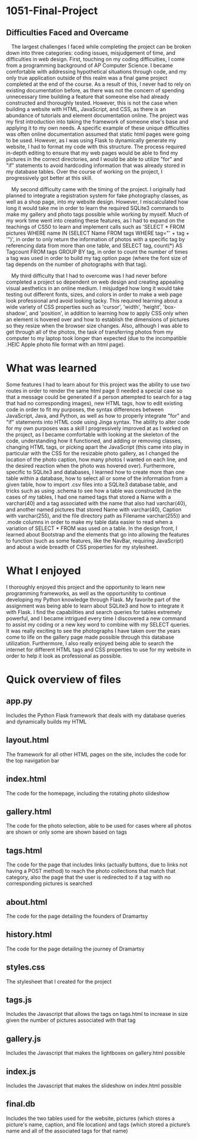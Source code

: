 # 1051-Final-Project

## Difficulties Faced and Overcame
&ensp;&ensp;The largest challenges I faced while completing the project can be broken down into three categories: coding issues, misjudgement of time, and difficulties in web design. First, touching on my coding difficulties, I come from a programming background of AP Computer Science. I became comfortable with addressing hypothetical situations through code, and my only true application outside of this realm was a final game project completed at the end of the course. As a result of this, I never had to rely on existing documentation before, as there was not the concern of spending unnecessary time building a feature that someone else had already constructed and thoroughly tested. However, this is not the case when building a website with HTML, JavaScript, and CSS, as there is an abundance of tutorials and element documentation online. The project was my first introduction into taking the framework of someone else's base and applying it to my own needs. A specific example of these unique difficulties was often online documentation assumed that static html pages were going to be used. However, as I was using Flask to dynamically generate my website, I had to format my code with this structure. The process required in-depth editing to ensure that my web pages would be able to find my pictures in the correct directories, and I would be able to utilize "for" and "if" statements to avoid hardcoding information that was already stored in my database tables. Over the course of working on the project, I progressively got better at this skill.

&ensp;&ensp;My second difficulty came with the timing of the project. I originally had planned to integrate a registration system for fake photography classes, as well as a shop page, into my website design. However, I miscalculated how long it would take me in order to learn the required SQLite3 commands to make my gallery and photo tags possible while working by myself. Much of my work time went into creating these features, as I had to expand on the teachings of CS50 to learn and implement calls such as 'SELECT * FROM pictures WHERE name IN (SELECT Name FROM tags WHERE tag="' + tag + '")', in order to only return the information of photos with a specific tag by referencing data from more than one table, and SELECT tag, count(\*) AS Tagcount FROM tags GROUP BY tag, in order to count the number of times a tag was used in order to build my tag option page (where the font size of tag depends on the number of photographs with that tag).

&ensp;&ensp;My third difficulty that I had to overcome was I had never before completed a project so dependent on web design and creating appealing visual aesthetics in an online medium. I misjudged how long it would take testing out different fonts, sizes, and colors in order to make a web page look professional and avoid looking tacky. This required learning about a wide variety of CSS properties such as 'cursor', 'width', 'height', 'box-shadow', and 'position', in addition to learning how to apply CSS only when an element is hovered over and how to establish the dimensions of pictures so they resize when the browser size changes. Also, although I was able to get through all of the photos, the task of transferring photos from my computer to my laptop took longer than expected (due to the incompatible .HEIC Apple photo file format with an html page).


# What was learned
Some features I had to learn about for this project was the ability to use two routes in order to render the same html page (I needed a special case so that a message could be generated if a person attempted to search for a tag that had no corresponding images), new HTML tags, how to edit existing code in order to fit my purposes, the syntax differences between JavaScript, Java, and Python, as well as how to properly integrate "for" and "if" statements into HTML code using Jinga syntax. The ability to alter code for my own purposes was a skill I progressively improved at as I worked on the project, as I became comfortable with looking at the skeleton of the code, understanding how it functioned, and adding or removing classes, changing HTML tags, or picking apart the JavaScript (this came into play in particular with the CSS for the resizable photo gallery, as I changed the location of the photo caption, how many photos I wanted on each line, and the desired reaction when the photo was hovered over). Furthermore, specific to SQLite3 and databases, I learned how to create more than one table within a database, how to select all or some of the information from a given table, how to import .csv files into a SQLite3 database table, and tricks such as using .schema to see how a table was constructed (in the cases of my tables, I had one named tags that stored a Name with a varchar(40) and a tag associated with the name that also had varchar(40), and another named pictures that stored Name with varchar(40), Caption with varchar(255), and the file directory path as Filename varchar(255)) and .mode columns in order to make my table data easier to read when a variation of SELECT * FROM was used on a table. In the design front, I learned about Bootstrap and the elements that go into allowing the features to function (such as some features, like the NavBar, requiring JavaScript) and about a wide breadth of CSS properties for my stylesheet.

# What I enjoyed
I thoroughly enjoyed this project and the opportunity to learn new programming frameworks, as well as the opportunitity to continue developing my Python knowledge through Flask. My favorite part of the assignment was being able to learn about SQLite3 and how to integrate it with Flask. I find the capabilities and search queries for tables extremely powerful, and I became intrigued every time I discovered a new command to assist my coding or a new key word to combine with my SELECT queries. It was really exciting to see the photographs I have taken over the years come to life on the gallery page made possible through this database utilization. Furthermore, I also really enjoyed being able to search the internet for different HTML tags and CSS properties to use for my website in order to help it look as professional as possible.

# Quick overview of files

## app.py
Includes the Python Flask framework that deals with my database queries and dynamically builds my HTML

## layout.html
The framework for all other HTML pages on the site, includes the code for the top navigation bar

## index.html
The code for the homepage, including the rotating photo slideshow

## gallery.html
The code for the photo selection, able to be used for cases where all photos are shown or only some are shown based on tags

## tags.html
The code for the page that includes links (actually buttons, due to links not having a POST method) to reach the photo collections that match that category, also the page that the user is redirected to if a tag with no corresponding pictures is searched

## about.html
The code for the page detailing the founders of Dramartsy

## history.html
The code for the page detailing the journey of Dramartsy

## styles.css
The stylesheet that I created for the project

## tags.js
Includes the Javascript that allows the tags on tags.html to increase in size given the number of pictures associated with that tag

## gallery.js
Includes the Javascript that makes the lightboxes on gallery.html possible

## index.js
Includes the Javascript that makes the slideshow on index.html possible

## final.db
Includes the two tables used for the website, pictures (which stores a picture's name, caption, and file location) and tags (which stored a picture’s name and all of the associated tags for that name)




